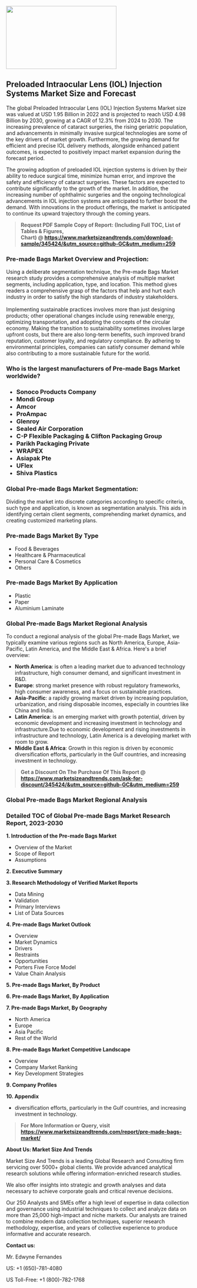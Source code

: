 <p><img class="alignnone size-medium wp-image-20088" src="https://ffe5etoiles.com/wp-content/uploads/2024/12/MST1-300x171.png" alt="" width="300" height="171" /></p><h2>Preloaded Intraocular Lens (IOL) Injection Systems Market Size and Forecast</h2><p>The global Preloaded Intraocular Lens (IOL) Injection Systems Market size was valued at USD 1.95 Billion in 2022 and is projected to reach USD 4.98 Billion by 2030, growing at a CAGR of 12.3% from 2024 to 2030. The increasing prevalence of cataract surgeries, the rising geriatric population, and advancements in minimally invasive surgical technologies are some of the key drivers of market growth. Furthermore, the growing demand for efficient and precise IOL delivery methods, alongside enhanced patient outcomes, is expected to positively impact market expansion during the forecast period.</p><p>The growing adoption of preloaded IOL injection systems is driven by their ability to reduce surgical time, minimize human error, and improve the safety and efficiency of cataract surgeries. These factors are expected to contribute significantly to the growth of the market. In addition, the increasing number of ophthalmic surgeries and the ongoing technological advancements in IOL injection systems are anticipated to further boost the demand. With innovations in the product offerings, the market is anticipated to continue its upward trajectory through the coming years.</p></p><blockquote id="" class=""><strong>Request PDF Sample Copy of Report: (Including Full TOC, List of Tables &amp; Figures, Chart)&nbsp;@&nbsp;<strong><a href="https://www.marketsizeandtrends.com/download-sample/345424/&utm_source=github-GC&utm_medium=259" target="_blank">https://www.marketsizeandtrends.com/download-sample/345424/&utm_source=github-GC&utm_medium=259</a></strong></strong></blockquote><h3 id="" class="">Pre-made Bags Market&nbsp;Overview and Projection:</h3><p id="" class="">Using a deliberate segmentation technique, the Pre-made Bags Market research study provides a comprehensive analysis of multiple market segments, including application, type, and location. This method gives readers a comprehensive grasp of the factors that help and hurt each industry in order to satisfy the high standards of industry stakeholders. <br /> <br />Implementing sustainable practices involves more than just designing products; other operational changes include using renewable energy, optimizing transportation, and adopting the concepts of the circular economy. Making the transition to sustainability sometimes involves large upfront costs, but there are also long-term benefits, such improved brand reputation, customer loyalty, and regulatory compliance. By adhering to environmental principles, companies can satisfy consumer demand while also contributing to a more sustainable future for the world.</p><h3 id="" class="">Who is the largest manufacturers of&nbsp;Pre-made Bags Market worldwide?</h3><h3 class=""><p><ul><li>Sonoco Products Company </li><li> Mondi Group </li><li> Amcor </li><li> ProAmpac </li><li> Glenroy </li><li> Sealed Air Corporation </li><li> C-P Flexible Packaging & Clifton Packaging Group </li><li> Parikh Packaging Private </li><li> WRAPEX </li><li> Asiapak Pte </li><li> UFlex </li><li> Shiva Plastics</li></ul></p></h3><h3 id="" class="">Global&nbsp;Pre-made Bags Market Segmentation:</h3><p id="" class="">Dividing the market into discrete categories according to specific criteria, such type and application, is known as segmentation analysis. This aids in identifying certain client segments, comprehending market dynamics, and creating customized marketing plans.</p><h3 id="" class="">Pre-made Bags Market&nbsp;By Type</h3><p><p><ul><li>Food & Beverages</li><li> Healthcare & Pharmaceutical</li><li> Personal Care & Cosmetics</li><li> Others</p></li></ul></p></p><h3 id="" class="">Pre-made Bags Market&nbsp;By Application</h3><p class=""><p><ul><li>Plastic</li><li> Paper</li><li> Aluminium Laminate</li></ul></p></p><h3 id="" class="">Global Pre-made Bags Market Regional Analysis</h3><p id="" class="">To conduct a regional analysis of the global Pre-made Bags Market, we typically examine various regions such as North America, Europe, Asia-Pacific, Latin America, and the Middle East &amp; Africa. Here's a brief overview:</p><ul><li><strong>North America</strong>: is often a leading market due to advanced technology infrastructure, high consumer demand, and significant investment in R&amp;D.</li><li><strong>Europe</strong>: strong market presence with robust regulatory frameworks, high consumer awareness, and a focus on sustainable practices.</li><li><strong>Asia-Pacific</strong>: a rapidly growing market driven by increasing population, urbanization, and rising disposable incomes, especially in countries like China and India.</li><li><strong>Latin America</strong>: is an emerging market with growth potential, driven by economic development and increasing investment in technology and infrastructure.Due to economic development and rising investments in infrastructure and technology, Latin America is a developing market with room to grow.</li><li><strong>Middle East &amp; Africa</strong>: Growth in this region is driven by economic diversification efforts, particularly in the Gulf countries, and increasing investment in technology.</li></ul><blockquote id="" class=""><strong>Get a Discount On The Purchase Of This Report @ <strong><a href="https://www.marketsizeandtrends.com/ask-for-discount/345424/&utm_source=github-GC&utm_medium=259" target="_blank">https://www.marketsizeandtrends.com/ask-for-discount/345424/&utm_source=github-GC&utm_medium=259</a></strong></strong></blockquote><h3 id="" class="">Global Pre-made Bags Market Regional Analysis</h3><h3 id="" class="">Detailed TOC of Global Pre-made Bags Market Research Report, 2023-2030</h3><p id="" class=""><strong>1. Introduction of the Pre-made Bags Market</strong></p><ul><li>Overview of the Market</li><li>Scope of Report</li><li>Assumptions</li></ul><p id="" class=""><strong>2. Executive Summary</strong></p><p id="" class=""><strong>3. Research Methodology of Verified Market Reports</strong></p><ul><li>Data Mining</li><li>Validation</li><li>Primary Interviews</li><li>List of Data Sources</li></ul><p id="" class=""><strong>4. Pre-made Bags Market Outlook</strong></p><ul><li>Overview</li><li>Market Dynamics</li><li>Drivers</li><li>Restraints</li><li>Opportunities</li><li>Porters Five Force Model</li><li>Value Chain Analysis</li></ul><p id="" class=""><strong>5. Pre-made Bags Market, By Product</strong></p><p id="" class=""><strong>6. Pre-made Bags Market, By Application</strong></p><p id="" class=""><strong>7. Pre-made Bags Market, By Geography</strong></p><ul><li>North America</li><li>Europe</li><li>Asia Pacific</li><li>Rest of the World</li></ul><p id="" class=""><strong>8. Pre-made Bags Market Competitive Landscape</strong></p><ul><li>Overview</li><li>Company Market Ranking</li><li>Key Development Strategies</li></ul><p id="" class=""><strong>9. Company Profiles</strong></p><p id="" class=""><strong>10. Appendix</strong></p><ul><li>diversification efforts, particularly in the Gulf countries, and increasing investment in technology.</li></ul><blockquote id="" class=""><strong>For More Information or Query, visit <strong><strong><a href="https://www.marketsizeandtrends.com/report/pre-made-bags-market/" target="_blank">https://www.marketsizeandtrends.com/report/pre-made-bags-market/</a></strong></strong></strong></blockquote><p id="" class=""><strong>About Us: Market Size And Trends</strong></p><p id="" class="">Market Size And Trends is a leading Global Research and Consulting firm servicing over 5000+ global clients. We provide advanced analytical research solutions while offering information-enriched research studies.</p><p id="" class="">We also offer insights into strategic and growth analyses and data necessary to achieve corporate goals and critical revenue decisions.</p><p id="" class="">Our 250 Analysts and SMEs offer a high level of expertise in data collection and governance using industrial techniques to collect and analyze data on more than 25,000 high-impact and niche markets. Our analysts are trained to combine modern data collection techniques, superior research methodology, expertise, and years of collective experience to produce informative and accurate research.</p><p id="" class=""><strong>Contact us:</strong></p><p id="" class="">Mr. Edwyne Fernandes</p><p id="" class="">US: +1 (650)-781-4080</p><p id="" class="">US Toll-Free: +1 (800)-782-1768</p>
